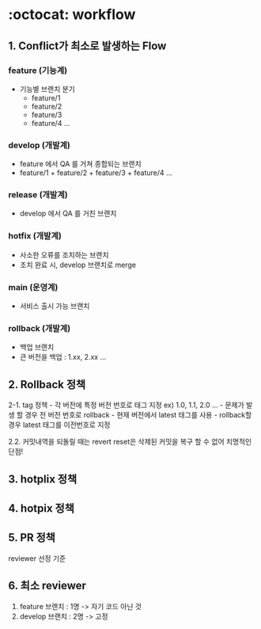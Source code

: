 # :octocat: workflow

## 1. Conflict가 최소로 발생하는 Flow
### feature (기능계)
  - 기능별 브랜치 분기
    - feature/1
    - feature/2
    - feature/3
    - feature/4 ...

### develop (개발계)
  - feature 에서 QA 를 거쳐 종합되는 브랜치
  - feature/1 + feature/2 + feature/3 + feature/4 ...

### release (개발계)
  - develop 에서 QA 를 거친 브랜치

### hotfix (개발계)
  - 사소한 오류를 조치하는 브랜치
  - 조치 완료 시, develop 브랜치로 merge

### main (운영계)
  - 서비스 출시 가능 브랜치

### rollback (개발계)
  - 백업 브랜치
  - 큰 버전을 백업 : 1.xx, 2.xx ... 

## 2. Rollback 정책
2-1. tag 정책
    - 각 버전에 특정 버전 번호로 태그 지정 
        ex) 1.0, 1.1, 2.0 ... 
    - 문제가 발생 할 경우 전 버전 번호로 rollback
    - 현재 버전에서 latest 태그를 사용
        - rollback할 경우 latest 태그를 이전번호로 지정

2.2. 커밋내역을 되돌릴 때는 revert
    reset은 삭제된 커밋을 복구 할 수 없어 치명적인 단점!

## 3. hotplix 정책


## 4. hotpix 정책


## 5. PR 정책
reviewer 선정 기준


## 6. 최소 reviewer 
1. feature 브랜치 : 1명 -> 자기 코드 아닌 것
2. develop 브랜치 : 2명 -> 고정